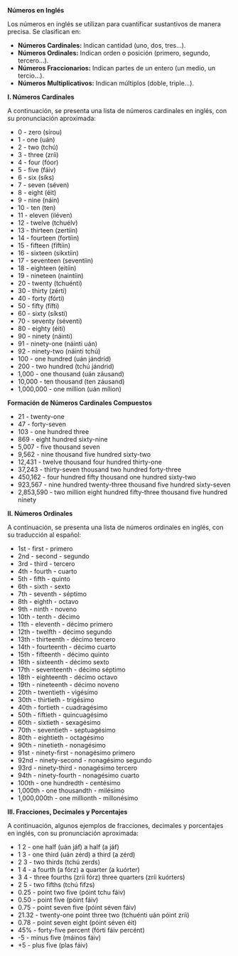 

**Números en Inglés**

Los números en inglés se utilizan para cuantificar sustantivos de manera precisa. Se clasifican en:

*   **Números Cardinales:** Indican cantidad (uno, dos, tres...).
*   **Números Ordinales:** Indican orden o posición (primero, segundo, tercero...).
*   **Números Fraccionarios:** Indican partes de un entero (un medio, un tercio...).
*   **Números Multiplicativos:** Indican múltiplos (doble, triple...).

**I. Números Cardinales**

A continuación, se presenta una lista de números cardinales en inglés, con su pronunciación aproximada:

*   0 - zero (sírou)
*   1 - one (uán)
*   2 - two (tchú)
*   3 - three (zríi)
*   4 - four (fóor)
*   5 - five (fáiv)
*   6 - six (síks)
*   7 - seven (séven)
*   8 - eight (éit)
*   9 - nine (náin)
*   10 - ten (ten)
*   11 - eleven (iléven)
*   12 - twelve (tchuélv)
*   13 - thirteen (zertíin)
*   14 - fourteen (fortíin)
*   15 - fifteen (fiftíin)
*   16 - sixteen (sikxtíin)
*   17 - seventeen (seventíin)
*   18 - eighteen (eitíin)
*   19 - nineteen (naintíin)
*   20 - twenty (tchuénti)
*   30 - thirty (zérti)
*   40 - forty (fórti)
*   50 - fifty (fífti)
*   60 - sixty (síksti)
*   70 - seventy (séventi)
*   80 - eighty (éiti)
*   90 - ninety (náinti)
*   91 - ninety-one (náinti uán)
*   92 - ninety-two (náinti tchú)
*   100 - one hundred (uán jándrid)
*   200 - two hundred (tchú jándrid)
*   1,000 - one thousand (uán záusand)
*   10,000 - ten thousand (ten záusand)
*   1,000,000 - one million (uán mílion)

**Formación de Números Cardinales Compuestos**

*   21 - twenty-one
*   47 - forty-seven
*   103 - one hundred three
*   869 - eight hundred sixty-nine
*   5,007 - five thousand seven
*   9,562 - nine thousand five hundred sixty-two
*   12,431 - twelve thousand four hundred thirty-one
*   37,243 - thirty-seven thousand two hundred forty-three
*   450,162 - four hundred fifty thousand one hundred sixty-two
*   923,567 - nine hundred twenty-three thousand five hundred sixty-seven
*   2,853,590 - two million eight hundred fifty-three thousand five hundred ninety

**II. Números Ordinales**

A continuación, se presenta una lista de números ordinales en inglés, con su traducción al español:

*   1st - first - primero
*   2nd - second - segundo
*   3rd - third - tercero
*   4th - fourth - cuarto
*   5th - fifth - quinto
*   6th - sixth - sexto
*   7th - seventh - séptimo
*   8th - eighth - octavo
*   9th - ninth - noveno
*   10th - tenth - décimo
*   11th - eleventh - décimo primero
*   12th - twelfth - décimo segundo
*   13th - thirteenth - décimo tercero
*   14th - fourteenth - décimo cuarto
*   15th - fifteenth - décimo quinto
*   16th - sixteenth - décimo sexto
*   17th - seventeenth - décimo séptimo
*   18th - eighteenth - décimo octavo
*   19th - nineteenth - décimo noveno
*   20th - twentieth - vigésimo
*   30th - thirtieth - trigésimo
*   40th - fortieth - cuadragésimo
*   50th - fiftieth - quincuagésimo
*   60th - sixtieth - sexagésimo
*   70th - seventieth - septuagésimo
*   80th - eightieth - octagésimo
*   90th - ninetieth - nonagésimo
*   91st - ninety-first - nonagésimo primero
*   92nd - ninety-second - nonagésimo segundo
*   93rd - ninety-third - nonagésimo tercero
*   94th - ninety-fourth - nonagésimo cuarto
*   100th - one hundredth - centésimo
*   1,000th - one thousandth - milésimo
*   1,000,000th - one millionth - millonésimo

**III. Fracciones, Decimales y Porcentajes**

A continuación, algunos ejemplos de fracciones, decimales y porcentajes en inglés, con su pronunciación aproximada:

*   1 2 - one half (uán jáf)   a half (a jáf)
*   1 3 - one third (uán zérd)   a third (a zérd)
*   2 3 - two thirds (tchú zerds)
*   1 4 - a fourth (a fórz)   a quarter (a kuórter)
*   3 4 - three fourths (zríi fórz)   three quarters (zríi kuórters)
*   2 5 - two fifths (tchú fifzs)
*   0.25 - point two five (póint tchu fáiv)
*   0.50 - point five (póint fáiv)
*   0.75 - point seven five (póint séven fáiv)
*   21.32 - twenty-one point three two (tchuénti uán póint zríi)
*   0.78 - point seven eight (póint séven éit)
*   45% - forty-five percent (fórti fáiv percént)
*   \-5 - minus five (máinos fáiv)
*   \+5 - plus five (plas fáiv)


